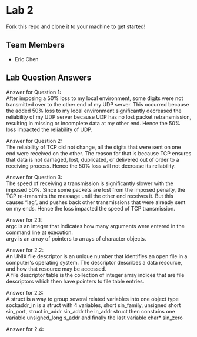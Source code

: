 # Lab 2
[Fork](https://docs.github.com/en/get-started/quickstart/fork-a-repo) this repo and clone it to your machine to get started!

## Team Members
- Eric Chen

## Lab Question Answers

Answer for Question 1:  
    After imposing a 50% loss to my local environment, some digits were not transmitted over to the other end of my UDP server. This occurred because the added 50% loss to my local environment significantly decreased the reliability of my UDP server because UDP has no lost packet retransmission, resulting in missing or incomplete data at my other end. Hence the 50% loss impacted the reliability of UDP.

Answer for Question 2:  
    The reliability of TCP did not change, all the digits that were sent on one end were received on the other. The reason for that is because TCP ensures that data is not damaged, lost, duplicated, or delivered out of order to a receiving process. Hence the 50% loss will not decrease its reliability.

Answer for Question 3:  
    The speed of receiving a transmission is significantly slower with the imposed 50%. Since some packets are lost from the imposed penalty, the TCP re-transmits the message until the other end receives it. But this causes “lag”, and pushes back other transmissions that were already sent on my ends. Hence the loss impacted the speed of TCP transmission.

Answer for 2.1:  
    argc is an integer that indicates how many arguments were entered in the command line at execution.  
    argv is an array of pointers to arrays of character objects.  

Answer for 2.2:  
    An UNIX file descriptor is an unique number that identifies an open file in a computer's operating system. The descriptor describes a data resource, and how that resource may be accessed.  
    A file descriptor table is the collection of integer array indices that are file descriptors which then have pointers to file table entries.  

Answer for 2.3:  
    A struct is a way to group several related variables into one object type  
    sockaddr_in is a struct with 4 variables, short sin_family, unsigned short sin_port, struct in_addr sin_addr the in_addr struct then constains one variable unsigned_long s_addr and finally the last variable char* sin_zero  

Answer for 2.4:  






